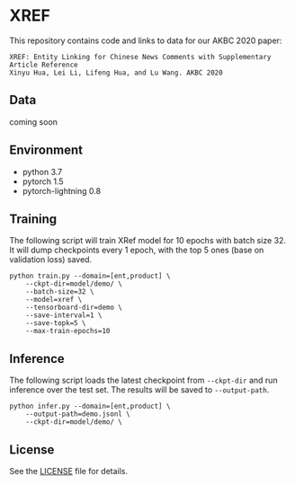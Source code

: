# XREF

This repository contains code and links to data for our AKBC 2020 paper:

```
XREF: Entity Linking for Chinese News Comments with Supplementary Article Reference
Xinyu Hua, Lei Li, Lifeng Hua, and Lu Wang. AKBC 2020
```

## Data

coming soon


## Environment

- python 3.7
- pytorch 1.5
- pytorch-lightning 0.8


## Training

The following script will train XRef model for 10 epochs with batch size 32. It will dump checkpoints every 1 epoch, with the top 5 ones (base on validation loss) saved.

```shell script
python train.py --domain=[ent,product] \
    --ckpt-dir=model/demo/ \
    --batch-size=32 \
    --model=xref \
    --tensorboard-dir=demo \
    --save-interval=1 \
    --save-topk=5 \
    --max-train-epochs=10
```

## Inference

The following script loads the latest checkpoint from `--ckpt-dir` and run inference over the test set. The results will be saved to `--output-path`.

```shell script
python infer.py --domain=[ent,product] \
    --output-path=demo.jsonl \
    --ckpt-dir=model/demo/ \
```




## License

See the [LICENSE](LICENSE) file for details.
